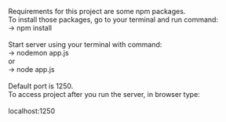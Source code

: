 Requirements for this project are some npm packages.
<br/>
To install those packages, go to your terminal and run command:<br/>
->  npm install
<br/><br/>
Start server using your terminal with command:
<br/>
->  nodemon app.js <br/>
or<br/>
->  node app.js<br/>
<br/>
Default port is 1250.<br/>
To access project after you run the server, in browser type:<br/>
<br/>
localhost:1250
